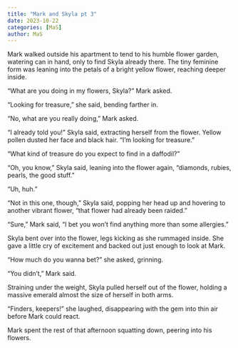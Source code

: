 ```yaml
---
title: "Mark and Skyla pt 3"
date: 2023-10-22
categories: [MaS]
author: MaS
---
```


Mark walked outside his apartment to tend to his humble flower garden, watering can in hand, only to find Skyla already there. The tiny feminine form was leaning into the petals of a bright yellow flower, reaching deeper inside.

“What are you doing in my flowers, Skyla?” Mark asked.

“Looking for treasure,” she said, bending farther in.

“No, what are you really doing,” Mark asked.

“I already told you!” Skyla said, extracting herself from the flower. Yellow pollen dusted her face and black hair. “I’m looking for treasure.”

“What kind of treasure do you expect to find in a daffodil?”

“Oh, you know,” Skyla said, leaning into the flower again, “diamonds, rubies, pearls, the good stuff.”

“Uh, huh.”

“Not in this one, though,” Skyla said, popping her head up and hovering to another vibrant flower, “that flower had already been raided.”

“Sure,” Mark said, “I bet you won’t find anything more than some allergies.”

Skyla bent over into the flower, legs kicking as she rummaged inside. She gave a little cry of excitement and backed out just enough to look at Mark.

“How much do you wanna bet?” she asked, grinning.

“You didn’t,” Mark said.

Straining under the weight, Skyla pulled herself out of the flower, holding a massive emerald almost the size of herself in both arms.

“Finders, keepers!” she laughed, disappearing with the gem into thin air before Mark could react.

Mark spent the rest of that afternoon squatting down, peering into his flowers.
